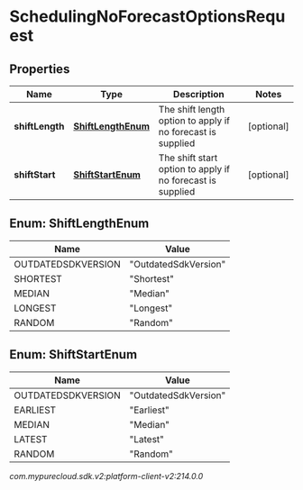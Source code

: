 # SchedulingNoForecastOptionsRequest


## Properties

| Name | Type | Description | Notes |
| ------------ | ------------- | ------------- | ------------- |
| **shiftLength** | [**ShiftLengthEnum**](#Enum--ShiftLengthEnum) | The shift length option to apply if no forecast is supplied |  [optional] |
| **shiftStart** | [**ShiftStartEnum**](#Enum--ShiftStartEnum) | The shift start option to apply if no forecast is supplied |  [optional] |


## Enum: ShiftLengthEnum

| Name | Value |
| ---- | ----- |
| OUTDATEDSDKVERSION | &quot;OutdatedSdkVersion&quot; | 
| SHORTEST | &quot;Shortest&quot; | 
| MEDIAN | &quot;Median&quot; | 
| LONGEST | &quot;Longest&quot; | 
| RANDOM | &quot;Random&quot; | 


## Enum: ShiftStartEnum

| Name | Value |
| ---- | ----- |
| OUTDATEDSDKVERSION | &quot;OutdatedSdkVersion&quot; | 
| EARLIEST | &quot;Earliest&quot; | 
| MEDIAN | &quot;Median&quot; | 
| LATEST | &quot;Latest&quot; | 
| RANDOM | &quot;Random&quot; | 




_com.mypurecloud.sdk.v2:platform-client-v2:214.0.0_

